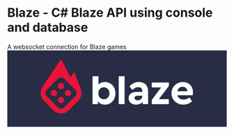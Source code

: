 # Blaze - C# Blaze API using console and database
A websocket connection for Blaze games
<img src="blaze.png" alt="Blaze"/>
